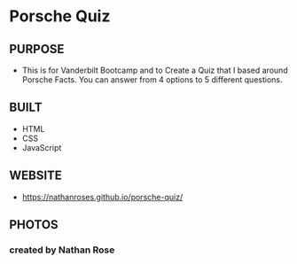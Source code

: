 # Porsche Quiz

## PURPOSE

- This is for Vanderbilt Bootcamp and to Create a Quiz that I based around Porsche Facts. You can answer from 4 options to 5 different questions.

## BUILT

- HTML
- CSS
- JavaScript

## WEBSITE

- https://nathanroses.github.io/porsche-quiz/

## PHOTOS

### created by Nathan Rose
